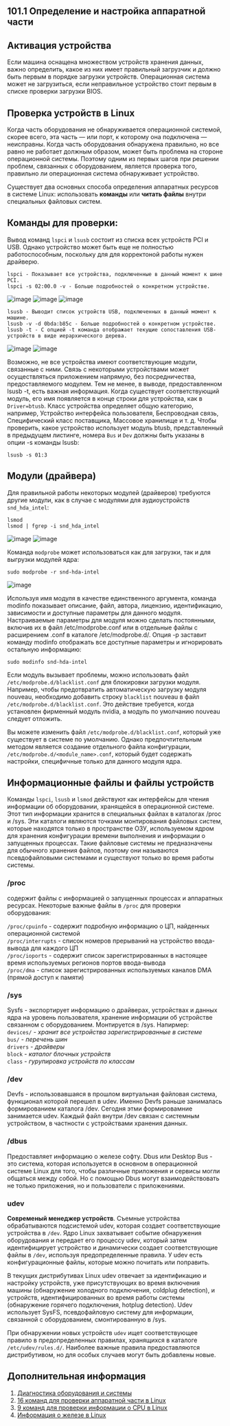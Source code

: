 ## 101.1 Определение и настройка аппаратной части

## Активация устройства

Если машина оснащена множеством устройств хранения данных, важно определить, какое из них имеет правильный загрузчик и должно быть первым в порядке загрузки устройств. Операционная система может не загрузиться, если неправильное устройство стоит первым в списке проверки загрузки BIOS.


## Проверка устройств в Linux

Когда часть оборудования не обнаруживается операционной системой, скорее всего, эта часть — или порт, к которому она подключена — неисправны. Когда часть оборудования обнаружена правильно, но все равно не работает должным образом, может быть проблема на стороне операционной системы. Поэтому одним из первых шагов при решении проблем, связанных с оборудованием, является проверка того, правильно ли операционная система обнаруживает устройство.

Существует два основных способа определения аппаратных ресурсов в системе Linux: использовать **команды** или **читать файлы** внутри специальных файловых систем.

## Команды для проверки:

Вывод команд `lspci` и `lsusb` состоит из списка всех устройств PCI и USB. Однако устройство может быть еще не полностью работоспособным, поскольку для для корректоной работы нужен драйверю.

```
lspci - Показывает все устройства, подключенные в данный момент к шине PCI.
lspci -s 02:00.0 -v - Больше подробностей о конкретном устройстве.
```
![image](https://github.com/user-attachments/assets/9c4cc94f-3af3-4c4f-ae27-467bcef28131)
![image](https://github.com/user-attachments/assets/23b9aa42-2f75-4087-b9c2-05ea466e1f5a)
![image](https://github.com/user-attachments/assets/1bc58dc8-367b-4055-97d3-444ebce95a5e)

```
lsusb - Выводит список устройств USB, подключенных в данный момент к машине.
lsusb -v -d 0bda:b85c - Больше подробностей о конкретном устройстве.
lsusb -t - С опцией -t команда отображает текущие сопоставления USB-устройств в виде иерархического дерева.
```

![image](https://github.com/user-attachments/assets/dbf7d590-6f1b-41ae-a988-016af717c91b)
![image](https://github.com/user-attachments/assets/b3f0f334-445f-4d06-a5c2-58511f8c210a)

Возможно, не все устройства имеют соответствующие модули, связанные с ними. Связь с некоторыми устройствами может осуществляться приложением напрямую, без посредничества, предоставляемого модулем. Тем не менее, в выводе, предоставленном lsusb -t, есть важная информация. Когда существует соответствующий модуль, его имя появляется в конце строки для устройства, как в `Driver=btusb`. Класс устройства определяет общую категорию, например, Устройство интерфейса пользователя, Беспроводная связь, Специфический класс поставщика, Массовое хранилище и т. д. Чтобы проверить, какое устройство использует модуль btusb, представленный в предыдущем листинге, номера `Bus` и `Dev` должны быть указаны в опции -s команды lsusb:
```
lsusb -s 01:3
```

## Mодули (драйвера)

Для правильной работы некоторых модулей (драйверов) требуются другие модули, как в случае с модулями для аудиоустройств `snd_hda_intel`:
```
lsmod
lsmod | fgrep -i snd_hda_intel
```

![image](https://github.com/user-attachments/assets/99ee169a-d775-4845-9129-f2befca70bc3)
![image](https://github.com/user-attachments/assets/ad1efa37-5ebb-4e0b-90c6-bcf7115ab351)


Команда `modprobe` может использоваться как для загрузки, так и для выгрузки модулей ядра:
```
sudo modprobe -r snd-hda-intel
```
![image](https://github.com/user-attachments/assets/a64b1aa4-d171-421a-b289-3dd8020a5b34)

Используя имя модуля в качестве единственного аргумента, команда modinfo показывает описание, файл, автора, лицензию, идентификацию, зависимости и доступные параметры для данного модуля. Настраиваемые параметры для модуля можно сделать постоянными, включив их в файл /etc/modprobe.conf или в отдельные файлы с расширением .conf в каталоге /etc/modprobe.d/. Опция -p заставит команду modinfo отображать все доступные параметры и игнорировать остальную информацию:

```
sudo modinfo snd-hda-intel
```

Если модуль вызывает проблемы, можно использовать файл `/etc/modprobe.d/blacklist.conf` для блокировки загрузки модуля. Например, чтобы предотвратить автоматическую загрузку модуля nouveau, необходимо добавить строку `blacklist` nouveau в файл `/etc/modprobe.d/blacklist.conf`. Это действие требуется, когда установлен фирменный модуль nvidia, а модуль по умолчанию nouveau следует отложить.

Вы можете изменить файл `/etc/modprobe.d/blacklist.conf`, который уже существует в системе по умолчанию. Однако предпочтительным методом является создание отдельного файла конфигурации, `/etc/modprobe.d/<module_name>.conf`, который будет содержать настройки, специфичные только для данного модуля ядра.




## Информационные файлы и файлы устройств

Команды `lspci`, `lsusb` и `lsmod` действуют как интерфейсы для чтения информации об оборудовании, хранящейся в операционной системе. Этот тип информации хранится в специальных файлах в каталогах /proc и /sys. Эти каталоги являются точками монтирования файловых систем, которые находятся только в пространстве ОЗУ, используемом ядром для хранения конфигурации времени выполнения и информации о запущенных процессах. Такие файловые системы не предназначены для обычного хранения файлов, поэтому они называются псевдофайловыми системами и существуют только во время работы системы. 

### /proc
содержит файлы с информацией о запущенных процессах и аппаратных ресурсах. Некоторые важные файлы в `/proc` для проверки оборудования:

`/proc/cpuinfo` - содержит подробную информацию о ЦП, найденных операционной системой  
`/proc/interrupts` - список номеров прерываний на устройство ввода-вывода для каждого ЦП  
`/proc/ioports` - содержит список зарегистрированных в настоящее время используемых регионов портов ввода-вывода  
`/proc/dma` - список зарегистрированных используемых каналов DMA (прямой доступ к памяти)  


### /sys
Sysfs - экспортирует информацию о драйверах, устройствах и данных ядра на уровень пользователя, хранение информации об устройстве связанном с оборудованием. Монтируется в /sys. Напирмер:  
`devices/` - _хранит все устройства зарегистрированные в системе_  
`bus/` - _перечень шин_  
`drivers` - _драйверы_  
`block` - _каталог блочных устройств_  
`class` - _гурупировка устройств по классам_

### /dev
Devfs - использовавшаяся в прошлом виртуальная файловая система, функционал которой перешел в udev. Именно Devfs раньше занималась формированием каталога /dev. Сегодня этми формировамние занимается udev. Каждый файл внутри /dev связан с системным устройством, в частности с устройствами хранения данных. 

### /dbus
Предоставляет информацию о железе софту. Dbus или Desktop Bus - это система, которая используется в основном в операционной системе Linux для того, чтобы различные приложения и сервисы могли общаться между собой. Но с помощью Dbus могут взаимодействовать не только приложения, но и пользователи с приложениями.

### udev
**Современый менеджер устройств**. Съемные устройства обрабатываются подсистемой udev, которая создает соответствующие устройства в `/dev`. Ядро Linux захватывает событие обнаружения оборудования и передает его процессу udev, который затем идентифицирует устройство и динамически создает соответствующие файлы в `/dev`, используя предопределенные правила. У udev есть конфигурационные файлы, которые можно почитать или поправить.

В текущих дистрибутивах Linux udev отвечает за идентификацию и настройку устройств, уже присутствующих во время включения машины (обнаружение холодного подключения, coldplug detection), и устройств, идентифицированных во время работы системы (обнаружение горячего подключения, hotplug detection). Udev использует SysFS, псевдофайловую систему для информации, связанной с оборудованием, смонтированную в /sys.

При обнаружении новых устройств `udev` ищет соответствующее правило в предопределенных правилах, хранящихся в каталоге `/etc/udev/rules.d/`. Наиболее важные правила предоставляются дистрибутивом, но для особых случаев могут быть добавлены новые.





## Дополнительная информация

1. [Диагностика оборудования и системы](https://www.altlinux.org/%D0%94%D0%B8%D0%B0%D0%B3%D0%BD%D0%BE%D1%81%D1%82%D0%B8%D0%BA%D0%B0_%D0%BE%D0%B1%D0%BE%D1%80%D1%83%D0%B4%D0%BE%D0%B2%D0%B0%D0%BD%D0%B8%D1%8F_%D0%B8_%D1%81%D0%B8%D1%81%D1%82%D0%B5%D0%BC%D1%8B)
2. [16 команд для проверки аппаратной части в Linux](https://rus-linux.net/MyLDP/admin/commands.html)
3. [9 команд для проверки информации о CPU в Linux](https://habr.com/ru/companies/otus/articles/581796/)
4. [Информация о железе в Linux](https://serverspace.ru/support/help/informacziya-o-zheleze-v-linux/?utm_source=google.com&utm_medium=organic&utm_campaign=google.com&utm_referrer=google.com)
